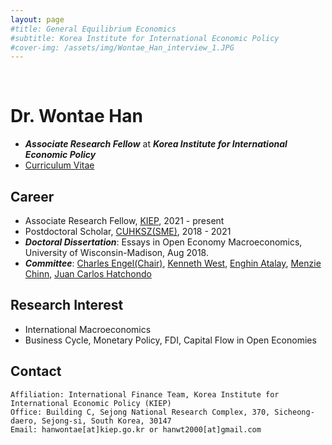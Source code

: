 ```yaml
---
layout: page
#title: General Equilibrium Economics
#subtitle: Korea Institute for International Economic Policy
#cover-img: /assets/img/Wontae_Han_interview_1.JPG
---
```


<br>

# Dr. Wontae Han 

* _**Associate Research Fellow**_ at _**Korea Institute for International Economic Policy**_
* [Curriculum Vitae](https://econhanwt.github.io/my_docs/WontaeHan_CV.pdf)

## Career

* Associate Research Fellow, [KIEP](https://www.kiep.go.kr/eng/), 2021 - present 
* Postdoctoral Scholar, [CUHKSZ(SME)](https://sme.cuhk.edu.cn/en), 2018 - 2021 
* _**Doctoral Dissertation**_: Essays in Open Economy Macroeconomics, University of Wisconsin-Madison, Aug 2018. 
* _**Committee**_: [Charles Engel(Chair)](https://www.ssc.wisc.edu/~cengel/), [Kenneth West](https://www.ssc.wisc.edu/~kwest/), [Enghin Atalay](https://enghinatalay.github.io/), [Menzie Chinn](https://www.ssc.wisc.edu/~mchinn/), [Juan Carlos Hatchondo](https://sites.google.com/site/juancarloshatchondo/)

## Research Interest

* International Macroeconomics 
* Business Cycle, Monetary Policy, FDI, Capital Flow in Open Economies 

## Contact

```
Affiliation: International Finance Team, Korea Institute for International Economic Policy (KIEP)
Office: Building C, Sejong National Research Complex, 370, Sicheong-daero, Sejong-si, South Korea, 30147
Email: hanwontae[at]kiep.go.kr or hanwt2000[at]gmail.com
```
